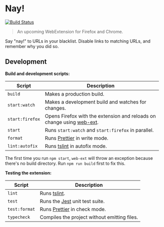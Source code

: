 # Nay!

[![Build Status](https://travis-ci.org/brainlessdeveloper/nay.svg?branch=master)](https://travis-ci.org/brainlessdeveloper/nay)

> An upcoming WebExtension for Firefox and Chrome.

Say "nay!" to URLs in your blacklist. Disable links to matching URLs, and remember why you did so.

## Development

**Build and development scripts:**

| Script          | Description                                                                                                 |
| --------------- | ----------------------------------------------------------------------------------------------------------- |
| `build`         | Makes a production build.                                                                                   |
| `start:watch`   | Makes a development build and watches for changes.                                                          |
| `start:firefox` | Opens Firefox with the extension and reloads on change using [web-ext](https://github.com/mozilla/web-ext). |
| `start`         | Runs `start:watch` and `start:firefox` in parallel.                                                         |
| `format`        | Runs [Prettier](https://github.com/prettier/prettier) in write mode.                                        |
| `lint:autofix`  | Runs [tslint](https://github.com/palantir/tslint) in autofix mode.                                          |

The first time you run `npm start`, `web-ext` will throw an exception because there's no build directory. Run `npm run build` first to fix this.

**Testing the extension:**

| Script        | Description                                                          |
| ------------- | -------------------------------------------------------------------- |
| `lint`        | Runs [tslint](https://github.com/palantir/tslint).                   |
| `test`        | Runs the [Jest](https://github.com/facebook/jest) unit test suite.   |
| `test:format` | Runs [Prettier](https://github.com/prettier/prettier) in check mode. |
| `typecheck`   | Compiles the project without emitting files.                         |
